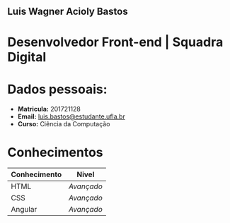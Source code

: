 ##  Luis Wagner Acioly Bastos

# Desenvolvedor Front-end | Squadra Digital

# Dados pessoais:

* __Matricula:__ 201721128
* __Email:__ luis.bastos@estudante.ufla.br
* __Curso:__ Ciência da Computação

# Conhecimentos

| Conhecimento | Nivel      |
|--------------|------------|
| HTML         | *Avançado* |
| CSS          | *Avançado* |
| Angular      | *Avançado* |


